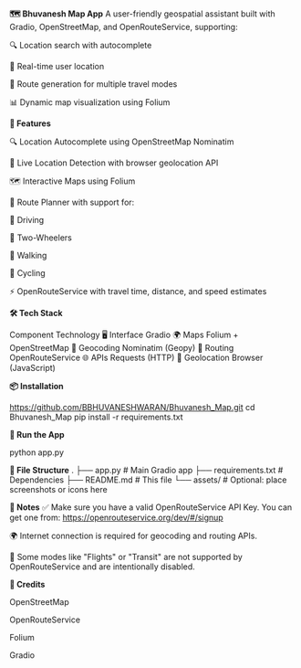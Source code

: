 **🗺️ Bhuvanesh Map App**
A user-friendly geospatial assistant built with Gradio, OpenStreetMap, and OpenRouteService, supporting:

🔍 Location search with autocomplete

📍 Real-time user location

🧭 Route generation for multiple travel modes

📊 Dynamic map visualization using Folium



**🚀 Features**

🔍 Location Autocomplete using OpenStreetMap Nominatim

📍 Live Location Detection with browser geolocation API

🗺️ Interactive Maps using Folium

🧭 Route Planner with support for:

🚗 Driving

🛵 Two-Wheelers

🚶 Walking

🚴 Cycling

⚡ OpenRouteService with travel time, distance, and speed estimates

**🛠️ Tech Stack**

Component	                    Technology
🖥️ Interface	            Gradio
🌍 Maps	                  Folium + OpenStreetMap
📍 Geocoding	              Nominatim (Geopy)
🚗 Routing	              OpenRouteService
🌐 APIs	                  Requests (HTTP)
🧠 Geolocation	          Browser (JavaScript)

**📦 Installation**

https://github.com/BBHUVANESHWARAN/Bhuvanesh_Map.git
cd Bhuvanesh_Map
pip install -r requirements.txt


**🚀 Run the App**

python app.py

**📁 File Structure**
.
├── app.py               # Main Gradio app
├── requirements.txt     # Dependencies
├── README.md            # This file
└── assets/              # Optional: place screenshots or icons here


**🔑 Notes**
✅ Make sure you have a valid OpenRouteService API Key. You can get one from: https://openrouteservice.org/dev/#/signup

🌍 Internet connection is required for geocoding and routing APIs.

🛑 Some modes like "Flights" or "Transit" are not supported by OpenRouteService and are intentionally disabled.



**🧠 Credits**

OpenStreetMap

OpenRouteService

Folium

Gradio

